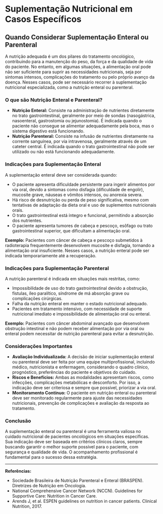 # Suplementação Nutricional em Casos Específicos

## Quando Considerar Suplementação Enteral ou Parenteral

A nutrição adequada é um dos pilares do tratamento oncológico, contribuindo para a manutenção do peso, da força e da qualidade de vida do paciente. No entanto, em algumas situações, a alimentação oral pode não ser suficiente para suprir as necessidades nutricionais, seja por sintomas intensos, complicações do tratamento ou pelo próprio avanço da doença. Nesses casos, pode ser necessário recorrer à suplementação nutricional especializada, como a nutrição enteral ou parenteral.

### O que são Nutrição Enteral e Parenteral?

- **Nutrição Enteral:** Consiste na administração de nutrientes diretamente no trato gastrointestinal, geralmente por meio de sondas (nasogástrica, nasoenteral, gastrostomia ou jejunostomia). É indicada quando o paciente não consegue se alimentar adequadamente pela boca, mas o sistema digestivo está funcionando.
- **Nutrição Parenteral:** Consiste na infusão de nutrientes diretamente na corrente sanguínea, por via intravenosa, geralmente através de um cateter central. É indicada quando o trato gastrointestinal não pode ser utilizado ou não está funcionando adequadamente.

### Indicações para Suplementação Enteral

A suplementação enteral deve ser considerada quando:

- O paciente apresenta dificuldade persistente para ingerir alimentos por via oral, devido a sintomas como disfagia (dificuldade de engolir), mucosite grave, náuseas e vômitos intensos, ou anorexia severa.
- Há risco de desnutrição ou perda de peso significativa, mesmo com tentativas de adaptação da dieta oral e uso de suplementos nutricionais orais.
- O trato gastrointestinal está íntegro e funcional, permitindo a absorção dos nutrientes.
- O paciente apresenta tumores de cabeça e pescoço, esôfago ou trato gastrointestinal superior, que dificultam a alimentação oral.

**Exemplo:** Pacientes com câncer de cabeça e pescoço submetidos à radioterapia frequentemente desenvolvem mucosite e disfagia, tornando a alimentação oral insuficiente. Nesses casos, a nutrição enteral pode ser indicada temporariamente até a recuperação.

### Indicações para Suplementação Parenteral

A nutrição parenteral é indicada em situações mais restritas, como:

- Impossibilidade de uso do trato gastrointestinal devido a obstrução, fístulas, íleo paralítico, síndrome de má absorção grave ou complicações cirúrgicas.
- Falha da nutrição enteral em manter o estado nutricional adequado.
- Pacientes em tratamento intensivo, com necessidade de suporte nutricional imediato e impossibilidade de alimentação oral ou enteral.

**Exemplo:** Pacientes com câncer abdominal avançado que desenvolvem obstrução intestinal e não podem receber alimentação por via oral ou enteral podem necessitar de nutrição parenteral para evitar a desnutrição.

### Considerações Importantes

- **Avaliação Individualizada:** A decisão de iniciar suplementação enteral ou parenteral deve ser feita por uma equipe multiprofissional, incluindo médico, nutricionista e enfermagem, considerando o quadro clínico, prognóstico, preferências do paciente e objetivos do cuidado.
- **Riscos e Benefícios:** Ambas as modalidades apresentam riscos, como infecções, complicações metabólicas e desconforto. Por isso, a indicação deve ser criteriosa e sempre que possível, priorizar a via oral.
- **Monitoramento Contínuo:** O paciente em nutrição enteral ou parenteral deve ser monitorado regularmente para ajuste das necessidades nutricionais, prevenção de complicações e avaliação da resposta ao tratamento.

### Conclusão

A suplementação enteral ou parenteral é uma ferramenta valiosa no cuidado nutricional de pacientes oncológicos em situações específicas. Sua indicação deve ser baseada em critérios clínicos claros, sempre buscando garantir o melhor suporte possível para o paciente, com segurança e qualidade de vida. O acompanhamento profissional é fundamental para o sucesso dessa estratégia.

---

**Referências:**

- Sociedade Brasileira de Nutrição Parenteral e Enteral (BRASPEN). Diretrizes de Nutrição em Oncologia.
- National Comprehensive Cancer Network (NCCN). Guidelines for Supportive Care: Nutrition in Cancer Care.
- Arends J, et al. ESPEN guidelines on nutrition in cancer patients. Clinical Nutrition, 2017.